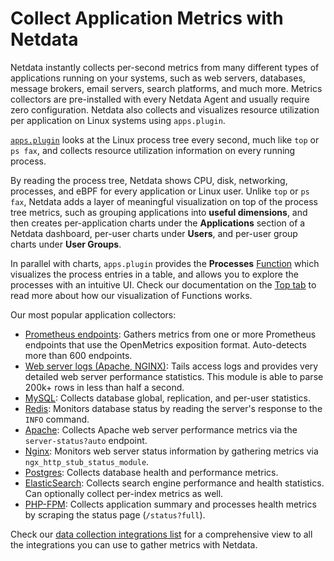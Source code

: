 # Collect Application Metrics with Netdata

Netdata instantly collects per-second metrics from many different types of applications running on your systems, such as web servers, databases, message brokers, email servers, search platforms, and much more. Metrics collectors are pre-installed with every Netdata Agent and usually require zero configuration. Netdata also collects and visualizes resource utilization per application on Linux systems using `apps.plugin`.

[`apps.plugin`](/src/collectors/apps.plugin/README.md) looks at the Linux process tree every second, much like `top` or `ps fax`, and collects resource utilization information on every running process.

By reading the process tree, Netdata shows CPU, disk, networking, processes, and eBPF for every application or Linux user. Unlike `top` or `ps fax`, Netdata adds a layer of meaningful visualization on top of the process tree metrics, such as grouping applications into **useful dimensions**, and then creates per-application charts under the **Applications** section of a Netdata dashboard, per-user charts under **Users**, and per-user group charts under **User Groups**.

In parallel with charts, `apps.plugin` provides the **Processes** [Function](/docs/top-monitoring-netdata-functions.md) which visualizes the process entries in a table, and allows you to explore the processes with an intuitive UI. Check our documentation on the [Top tab](/docs/dashboards-and-charts/top-tab.md) to read more about how our visualization of Functions works.

Our most popular application collectors:

- [Prometheus endpoints](/src/go/collectors/go.d.plugin/modules/prometheus/README.md): Gathers metrics from one or more Prometheus endpoints that use the OpenMetrics exposition format. Auto-detects more than 600 endpoints.
- [Web server logs (Apache, NGINX)](/src/go/collectors/go.d.plugin/modules/weblog/README.md): Tails access logs and provides very detailed web server performance statistics. This module is able to parse 200k+ rows in less than half a second.
- [MySQL](/src/go/collectors/go.d.plugin/modules/mysql/README.md): Collects database global, replication, and per-user statistics.
- [Redis](/src/go/collectors/go.d.plugin/modules/redis/README.md): Monitors database status by reading the server's response to the `INFO` command.
- [Apache](/src/go/collectors/go.d.plugin/modules/apache/README.md): Collects Apache web server performance metrics via the `server-status?auto` endpoint.
- [Nginx](/src/go/collectors/go.d.plugin/modules/nginx/README.md): Monitors web server status information by gathering metrics via `ngx_http_stub_status_module`.
- [Postgres](/src/go/collectors/go.d.plugin/modules/postgres/README.md): Collects database health and performance metrics.
- [ElasticSearch](/src/go/collectors/go.d.plugin/modules/elasticsearch/README.md): Collects search engine performance and health statistics. Can optionally collect per-index metrics as well.
- [PHP-FPM](/src/go/collectors/go.d.plugin/modules/phpfpm/README.md): Collects application summary and processes health metrics by scraping the status page (`/status?full`).

Check our [data collection integrations list](/src/collectors/COLLECTORS.md#service-and-application-collectors) for a comprehensive view to all the integrations you can use to gather metrics with Netdata.
